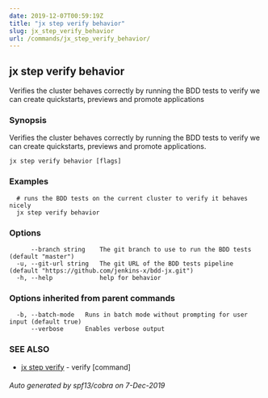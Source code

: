 ```yaml
---
date: 2019-12-07T00:59:19Z
title: "jx step verify behavior"
slug: jx_step_verify_behavior
url: /commands/jx_step_verify_behavior/
---
```

## jx step verify behavior

Verifies the cluster behaves correctly by running the BDD tests to verify we can create quickstarts, previews and promote applications

### Synopsis

Verifies the cluster behaves correctly by running the BDD tests to verify we can create quickstarts, previews and promote applications.

```
jx step verify behavior [flags]
```

### Examples

```
  # runs the BDD tests on the current cluster to verify it behaves nicely
  jx step verify behavior
```

### Options

```
      --branch string    The git branch to use to run the BDD tests (default "master")
  -u, --git-url string   The git URL of the BDD tests pipeline (default "https://github.com/jenkins-x/bdd-jx.git")
  -h, --help             help for behavior
```

### Options inherited from parent commands

```
  -b, --batch-mode   Runs in batch mode without prompting for user input (default true)
      --verbose      Enables verbose output
```

### SEE ALSO

* [jx step verify](/commands/jx_step_verify/)	 - verify [command]

###### Auto generated by spf13/cobra on 7-Dec-2019
